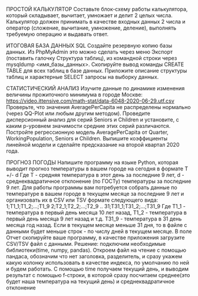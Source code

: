 ПРОСТОЙ КАЛЬКУЛЯТОР
Составьте блок-схему работы калькулятора, который складывает, вычитает, умножает и делит 2 целых числа.
Калькулятор должен принимать в качестве входных данных 2 числа и оператор (сложение, вычитание, умножение, деление), выполнять требуемую операцию и выдавать ответ.

ИТОГОВАЯ БАЗА ДАННЫХ SQL
Создайте резервную копию базы данных. Из PhpMyAdmin это можно сделать через меню Экспорт (поставить галочку Структура таблиц), из командной строки через mysqldump <имя_базы_данных>.
Скопируйте вывод команды CREATE TABLE для всех таблиц в базе данных.
Приложите описание структуры таблиц и характерные SELECT запросы на выборку данных.

СТАТИСТИЧЕСКИЙ АНАЛИЗ
Изучите данные по динамике изменения величины прожиточного минимума в городе Москве:
https://video.ittensive.com/math-stat/data-6048-2020-06-29.utf.csv
Проверьте, что значения AveragePerCapita не распределены нормально (через QQ-Plot или любым другим методом).
Проведите дисперсионный анализ для серий Seniors и Children и установите, с каким p-уровнем значимости средние этих серий различаются.
Постройте регрессионную модель AveragePerCapita от Quarter, WorkingPopulation, Seniors и Children. Выпишите коэффициенты линейной модели и сделайте предсказание на второй квартал 2020 года.

ПРОГНОЗ ПОГОДЫ
Напишите программу на языке Python, которая выводит прогноз температуры в вашем городе на сегодня в формате
T +/- d
Где T - средняя температура в этот день за последние 9 лет, d - среднеквадратичное отклонение (по ГОСТу) температуры за последние 9 лет.
Для работы программы вам потребуется собрать данные по температуре в вашем городе в текущем месяце за последние 9 лет и организовать их в CSV или TSV формате следующего вида:
1;T1_1;T1_2;...;T1_9
2;T2_1;T2_2;...;T2_9
..
31;T31_1;T31_2;...;T31_9
Где T1_1 - температура в первый день месяца 10 лет назад, T1_2 - температура в первый день месяца 9 лет назад и т.д. T31_9 - температура в 31 день месяца год назад. Если в текущем месяце меньше 31 дня, то в файле с данными будет меньше строк - по числу дней в текущем месяце.
В поле Отчет скопируйте ваше программу, в качестве приложения загрузите CSV/TSV файл с данными.
Решение: подключим необходимые библиотеки(time, numpy, pandas). Откроем файл на чтение с помощью пандаса, обозначим что нет заголовка, разделитель, и сразу укажем какую колонку использовать в качестве индекса, по умолчанию по ней и будем работать. С помощью time получаем текущий день, и выводим результат с помощью f-строки, в которой сразу посчитаем среднее(это  будет наша температура на текущий день) и среднеквадратичное отклонение
